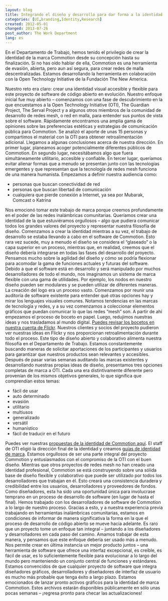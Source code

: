 ```yaml
---
layout: blog
title: Integrando el diseño y desarrollo para dar forma a la identidad de marca de Commotion
categories: [UI,branding,Identity,Research]
created: 2012-05-01
changed: 2013-07-26
post_author: The Work Department
lang: es
---
```


 En el Departamento de Trabajo, hemos tenido el privilegio de crear la identidad de la marca Commotion desde su concepción hasta su finalización. Si no has oído hablar de ella, Commotion es una herramienta de evasión, abierta, pero aun así segura, para crear redes de malla descentralizadas. Estamos desarrollando la herramienta en colaboración con la Open Technology Initiative de la Fundación The New America.

 Nuestro reto era claro: crear una identidad visual accesible y flexible para este proyecto de software de código abierto en evolución. Nuestro enfoque inicial fue muy abierto &ndash; comenzamos con una fase de descubrimiento en la que encuestamos a la Open Technology Initiative (OTI), The Guardian Project, The Serval Project y a algunos otros miembros de la comunidad de desarrollo de redes mesh, o red en malla, para entender sus puntos de vista sobre el software. Rápidamente encontramos una amplia gama de opiniones sobre las preferencias estéticas y estrategias de comunicación pública para Commotion. Se analizó el aporte de unas 15 personas y compartimos el material con la OTI para obtener retroalimentación adicional. Llegamos a algunas conclusiones acerca de nuestra dirección. En primer lugar, planeamos acoger potencialmente diferentes públicos de Commotion. En segundo lugar, necesitábamos algo que fuera simultáneamente utilitario, accesible y confiable. En tercer lugar, queríamos evitar alienar formas que a menudo se presentan junto con las tecnologías emergentes y que representan que la tecnología de redes mesh funciona de una manera humanista. Empezamos a definir nuestra audiencia como: 
 <ul><li>personas que buscan conectividad de red</li><li>personas que buscan libertad de comunicación</li><li>cualquiera que pierde conexión a Internet, ya sea por Mubarak, Comcast o Katrina</li></ul>Nos emocionó tomar este trabajo de marca porque creemos profundamente en el poder de las redes inalámbricas comunitarias. Queríamos crear una identidad de la que estuviéramos orgullosos &ndash; algo que pudiera comunicar todos los grandes valores del proyecto y representar nuestra filosofía de diseño. 
Comenzamos a crear la identidad mientras a su vez, el trabajo de desarrollo se estaba llevando a cabo en el software de Commotion. Esto rara vez sucede, muy a menudo el diseño se considera el &ldquo;glaseado&rdquo; o la capa superior en un proceso, mientras que, en realidad, creemos que el diseño debería integrarse en todas las fases del desarrollo del proyecto. Pensamos mucho sobre la agilidad del diseño y cómo se podría flexionar para acomodar la gama de funciones actuales y futuras del software. Debido a que el software está en desarrollo y será manipulado por muchos desarrolladores de todo el mundo, nos imaginamos un sistema de marca flexible con una gama de utilidades. Por ejemplo, los nodos en nuestro diseño pueden ser modulares y se pueden utilizar de diferentes maneras. La creación del logo era un proceso vasto. Comenzamos por reunir una auditoría de software existente para entender qué otras opciones hay y mirar los lenguajes visuales comunes. Notamos tendencias en las marcas de tecnología y redes, y a su vez comenzamos a coleccionar elementos gráficos que puedan comunicar lo que las redes &ldquo;mesh&rdquo; son. A partir de ahí empezamos el proceso de boceto en papel. Luego, redujimos nuestras ideas y nos trasladamos al mundo digital. <a href="http://www.flickr.com/groups/1864423@N25/pool/page2/" target="blank">Puedes revisar los bocetos en nuestra cuenta de Flickr</a>. Nuestros clientes y socios del proyecto pudieron ver nuestras ideas en Flickr y nos proporcionan retroalimentación durante todo el proceso. Este tipo de diseño abierto y colaborativo alimenta nuestra filosofía en el Departamento de Trabajo. Estamos constantemente buscando maneras de solicitar aportaciones de los participantes y usuarios para garantizar que nuestros productos sean relevantes y accesibles.
 Después de pasar varias semanas auditando las marcas existentes y desarrollando nuestras propias ideas de diseño, presentamos tres opciones completas de marca a OTI. Cada una era distintivamente diferente pero provenían de los mismos objetivos generales, lo que significa que comprendían estos temas:
 <ul><li>fácil de usar</li><li>auto determinado</li><li>evasión</li><li>utilitario</li><li>multiusos</li><li>generalizado</li><li>versátil</li><li>humanístico</li><li>fácil de traducir en el futuro</li></ul>Puedes ver nuestras <a href="https://code.commotionwireless.net/attachments/download/122/Commotion%20Identity%20Proposals.pdf">propuestas de la identidad de Commotion aquí</a>. El staff de OTI eligió la dirección final de la identidad y creamos 
<a href="/sites/kb.commotionwireless.net/files/Commotion%20Brand.pdf">guías de identidad de marca</a>.
 Estamos orgullosos de ser una parte integral del proyecto Commotion y entusiasmados con el compromiso de la OTI con el buen diseño. Mientras que otros proyectos de redes mesh no han creado una identidad profesional, Commotion se está construyendo sobre una sólida base de diseño flexible y colaborativo que puede ser utilizado por todos los desarrolladores que trabajan en él. Esto creará una consistencia duradera y credibilidad entre los usuarios, desarrolladores y proveedores de fondos.
 Como diseñadores, esta ha sido una oportunidad única para involucrase temprano en un proceso de desarrollo de software (en lugar de hasta el final). Hemos trabajado con los desarrolladores de software de Commotion a lo largo de nuestro proceso. Gracias a esto, y a nuestra experiencia previa trabajando en herramientas inalámbricas comunitarias, estamos en condiciones de informar de manera significativa la forma en la que el proceso de desarrollo de código abierto se mueve hacia adelante. Es raro que un proyecto tome un enfoque tan integral &ndash; juntando a los diseñadores y desarrolladores en cada paso del camino. Amamos trabajar de esta manera, y pensamos que este enfoque debería ser usado más a menudo. Nos permite crear en última instancia un mejor producto juntos &ndash; una herramienta de software que ofrece una interfaz excepcional, es creíble, es fácil de usar, es lo suficientemente flexible para evolucionar a lo largo del mundo pero manteniendo un conjunto central de funciones y estándares. Estamos convencidos de que cualquier proyecto de software que integra diseñadores gráficos, desarrolladores y diseñadores de interfaz de usuario es mucho más probable que tenga éxito a largo plazo.
 Estamos emocionados de lanzar pronto activos gráficos para la identidad de marca Commotion. Estos archivos estarán disponibles públicamente en sólo unas pocas semanas &ndash; ¡regresa pronto para checar las actualizaciones!


